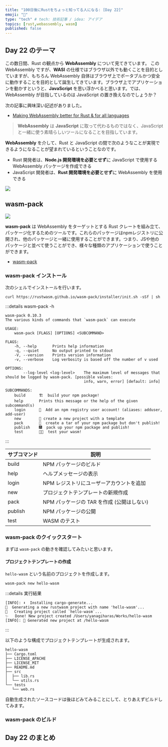 ```yaml
---
title: "100日後にRustをちょっと知ってる人になる: [Day 22]"
emoji: "🦀"
type: "tech" # tech: 技術記事 / idea: アイデア
topics: [rust,webassembly, wasm]
published: false
---
```

## Day 22 のテーマ

この数日間、Rust の観点から **WebAssembly** について見てきています。
この WebAssembly ですが、**WASI** の仕様ではブラウザ以外でも動くことを目的としていますが、もちろん WebAssembly 自体はブラウザ上でポータブルかつ安全に動作することを目的として誕生してきています。ブラウザ上でアプリケーションを動かすというと、**JavaScript** を思い浮かべると思います。では、WebAssembly が目指しているのは JavaScript の置き換えなのでしょうか？

次の記事に興味深い記述がありました。

- [Making WebAssembly better for Rust & for all languages](https://hacks.mozilla.org/2018/03/making-webassembly-better-for-rust-for-all-languages/)

> **WebAssembly** は **JavaScript** に取って代わるものではなく、JavaScriptと一緒に使う素晴らしいツールになることを目指しています。

**WebAssembly** を介して、Rust と JavaScript の間で次のようなことが実現できるようになることが望まれているということなのです。

- Rust 開発者は、**Node.js 開発環境を必要とせず**に JavaScript で使用する WebAssembly パッケージを作成できる
- JavaScript 開発者は、**Rust 開発環境を必要とせず**に WebAssembly を使用できる

![](https://storage.googleapis.com/zenn-user-upload/6d2e5411eed5-20220914.png)

## wasm-pack

![](https://storage.googleapis.com/zenn-user-upload/ddd18f0b3f3c-20220914.png)

**wasm-pack** は WebAssembly をターゲットとする Rust クレートを組み立て、パッケージ化するためのツールです。これらのパッケージはnpmレジストリに公開され、他のパッケージと一緒に使用することができます。つまり、JSや他のパッケージと並べて使うことができ、様々な種類のアプリケーションで使うことができます。

- [wasm-pack](https://github.com/rustwasm/wasm-pack)

### wasm-pack インストール

次のシェルでインストールを行います。

```shell
curl https://rustwasm.github.io/wasm-pack/installer/init.sh -sSf | sh
```

:::details wasm-pack -h
```shell
wasm-pack 0.10.3
The various kinds of commands that `wasm-pack` can execute

USAGE:
    wasm-pack [FLAGS] [OPTIONS] <SUBCOMMAND>

FLAGS:
    -h, --help       Prints help information
    -q, --quiet      No output printed to stdout
    -V, --version    Prints version information
    -v, --verbose    Log verbosity is based off the number of v used

OPTIONS:
        --log-level <log-level>    The maximum level of messages that should be logged by wasm-pack. [possible values:
                                   info, warn, error] [default: info]

SUBCOMMANDS:
    build      🏗️  build your npm package!
    help       Prints this message or the help of the given subcommand(s)
    login      👤  Add an npm registry user account! (aliases: adduser, add-user)
    new        🐑 create a new project with a template
    pack       🍱  create a tar of your npm package but don't publish!
    publish    🎆  pack up your npm package and publish!
    test       👩‍🔬  test your wasm!
```
:::

|サブコマンド|説明|
|----------|---|
|build   |NPM パッケージのビルド|
|help    |ヘルプメッセージの表示|
|login   |NPM レジストリにユーザーアカウントを追加|
|new     |プロジェクトテンプレートの新規作成|
|pack    |NPM パッケージの TAR を作成 (公開はしない)|
|publish |NPM パッケージの公開|
|test    |WASM のテスト|

### wasm-pack のクイックスタート

まずは `wasm-pack` の動きを確認してみたいと思います。

#### プロジェクトテンプレートの作成

`hello-wasm` という名前のプロジェクトを作成します。

```shell
wasm-pack new hello-wasm
```

:::details 実行結果
```shell
[INFO]: ⬇️  Installing cargo-generate...
🐑  Generating a new rustwasm project with name 'hello-wasm'...
🔧   Creating project called `hello-wasm`...
✨   Done! New project created /Users/yanagiharas/Works/hello-wasm
[INFO]: 🐑 Generated new project at /hello-wasm
```
:::

以下のような構成でプロジェクトテンプレートが生成されます。

```shell
hello-wasm
├── Cargo.toml
├── LICENSE_APACHE
├── LICENSE_MIT
├── README.md
├── src
│  ├── lib.rs
│  └── utils.rs
└── tests
   └── web.rs
```

自動生成されたソースコードは後ほどみてみることにして、とりあえずビルドしてみます。

### wasm-pack のビルド

## Day 22 のまとめ
